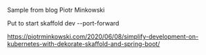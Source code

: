 Sample from blog Piotr Minkowski


Put to start
skaffold dev --port-forward

https://piotrminkowski.com/2020/06/08/simplify-development-on-kubernetes-with-dekorate-skaffold-and-spring-boot/
